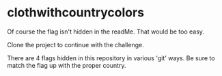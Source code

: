 # clothwithcountrycolors

Of course the flag isn't hidden in the readMe. That would be too easy.

Clone the project to continue with the challenge.

There are 4 flags hidden in this repository in various 'git' ways. Be sure to match the flag up with the proper country.
